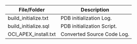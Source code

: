 
File/Folder          | Description
---------------------|-------------
build_initialize.txt | PDB initialization Log.
build_initialize.sql | PDB initialization Script.
OCI_APEX_install.txt | Converted Source Code Log.
